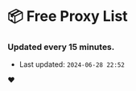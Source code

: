# :package: Free Proxy List
### Updated every 15 minutes.

- Last updated: `2024-06-28 22:52`

:heart:
